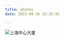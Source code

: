 ```yaml
---
title: photos
date: 2022-08-26 15:25:35

---
```

![上海中心大厦](source\_posts\images\上海中心大厦.png "上海中心大厦")
